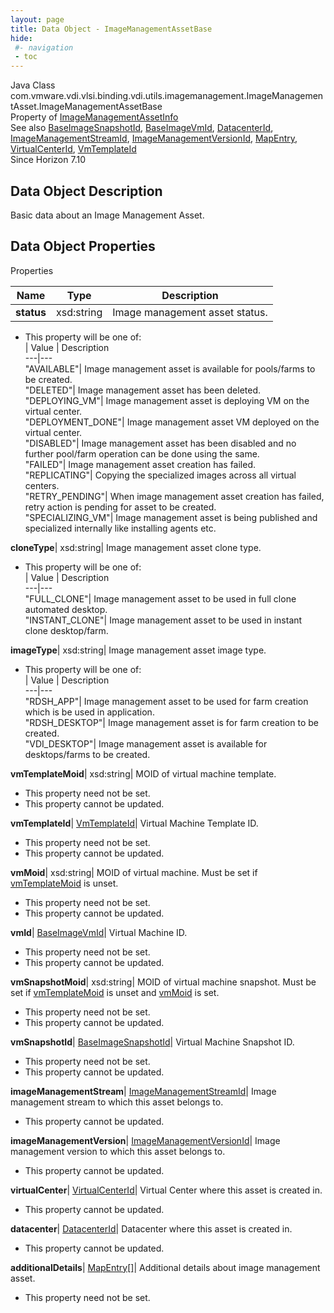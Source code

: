 ```yaml
---
layout: page
title: Data Object - ImageManagementAssetBase
hide:
 #- navigation
 - toc
---
```






Java Class
    com.vmware.vdi.vlsi.binding.vdi.utils.imagemanagement.ImageManagementAsset.ImageManagementAssetBase  
Property of
     [ImageManagementAssetInfo](vdi.utils.imagemanagement.ImageManagementAsset.ImageManagementAssetInfo.md#field_detail)  
See also
     [BaseImageSnapshotId](vdi.entity.BaseImageSnapshotId.md), [BaseImageVmId](vdi.entity.BaseImageVmId.md), [DatacenterId](vdi.entity.DatacenterId.md), [ImageManagementStreamId](vdi.entity.ImageManagementStreamId.md), [ImageManagementVersionId](vdi.entity.ImageManagementVersionId.md), [MapEntry](vdi.util.MapEntry.md), [VirtualCenterId](vdi.entity.VirtualCenterId.md), [VmTemplateId](vdi.entity.VmTemplateId.md)  
Since 
    Horizon 7.10

## Data Object Description 

Basic data about an Image Management Asset. 

## Data Object Properties

Properties

Name |  Type |  Description   
---|---|---  
**status**|  xsd:string|  Image management asset status.   


  * This property will be one of:  
|  Value |  Description   
---|---  
"AVAILABLE"| Image management asset is available for pools/farms to be created.  
"DELETED"| Image management asset has been deleted.  
"DEPLOYING_VM"| Image management asset is deploying VM on the virtual center.  
"DEPLOYMENT_DONE"| Image management asset VM deployed on the virtual center.  
"DISABLED"| Image management asset has been disabled and no further pool/farm operation can be done using the same.  
"FAILED"| Image management asset creation has failed.  
"REPLICATING"| Copying the specialized images across all virtual centers.  
"RETRY_PENDING"| When image management asset creation has failed, retry action is pending for asset to be created.  
"SPECIALIZING_VM"| Image management asset is being published and specialized internally like installing agents etc.  

  
**cloneType**|  xsd:string|  Image management asset clone type.   


  * This property will be one of:  
|  Value |  Description   
---|---  
"FULL_CLONE"| Image management asset to be used in full clone automated desktop.  
"INSTANT_CLONE"| Image management asset to be used in instant clone desktop/farm.  

  
**imageType**|  xsd:string|  Image management asset image type.   


  * This property will be one of:  
|  Value |  Description   
---|---  
"RDSH_APP"| Image management asset to be used for farm creation which is be used in application.  
"RDSH_DESKTOP"| Image management asset is for farm creation to be created.  
"VDI_DESKTOP"| Image management asset is available for desktops/farms to be created.  

  
**vmTemplateMoid**|  xsd:string|  MOID of virtual machine template.   


* This property need not be set.
* This property cannot be updated.

  
**vmTemplateId**| [VmTemplateId](vdi.entity.VmTemplateId.md)|  Virtual Machine Template ID.   


* This property need not be set.
* This property cannot be updated.

  
**vmMoid**|  xsd:string|  MOID of virtual machine. Must be set if [vmTemplateMoid](vdi.utils.imagemanagement.ImageManagementAsset.ImageManagementAssetBase.md#vmTemplateMoid) is unset.   


* This property need not be set.
* This property cannot be updated.

  
**vmId**| [BaseImageVmId](vdi.entity.BaseImageVmId.md)|  Virtual Machine ID.   


* This property need not be set.
* This property cannot be updated.

  
**vmSnapshotMoid**|  xsd:string|  MOID of virtual machine snapshot. Must be set if [vmTemplateMoid](vdi.utils.imagemanagement.ImageManagementAsset.ImageManagementAssetBase.md#vmTemplateMoid) is unset and [vmMoid](vdi.utils.imagemanagement.ImageManagementAsset.ImageManagementAssetBase.md#vmMoid) is set.   


* This property need not be set.
* This property cannot be updated.

  
**vmSnapshotId**| [BaseImageSnapshotId](vdi.entity.BaseImageSnapshotId.md)|  Virtual Machine Snapshot ID.   


* This property need not be set.
* This property cannot be updated.

  
**imageManagementStream**| [ImageManagementStreamId](vdi.entity.ImageManagementStreamId.md)|  Image management stream to which this asset belongs to.   


* This property cannot be updated.

  
**imageManagementVersion**| [ImageManagementVersionId](vdi.entity.ImageManagementVersionId.md)|  Image management version to which this asset belongs to.   


* This property cannot be updated.

  
**virtualCenter**| [VirtualCenterId](vdi.entity.VirtualCenterId.md)|  Virtual Center where this asset is created in.   


* This property cannot be updated.

  
**datacenter**| [DatacenterId](vdi.entity.DatacenterId.md)|  Datacenter where this asset is created in.   


* This property cannot be updated.

  
**additionalDetails**| [MapEntry[]](vdi.util.MapEntry.md)|  Additional details about image management asset.   


* This property need not be set.

  
  
  
  
  
  

